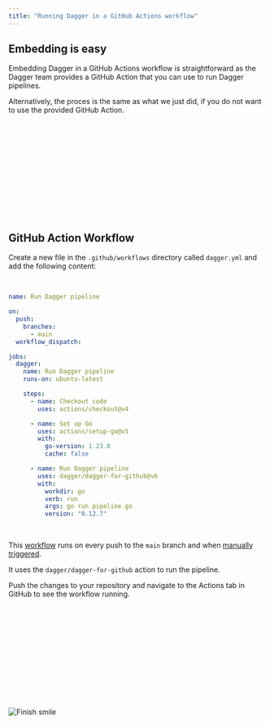 ```yaml
---
title: "Running Dagger in a GitHub Actions workflow"
---
```


<!-- TODO: Workflows and Actions -->

## Embedding is easy

Embedding Dagger in a GitHub Actions workflow is straightforward as the Dagger team provides a GitHub Action that you can use to run Dagger pipelines.

Alternatively, the proces is the same as what we just did, if you do not want to use the provided GitHub Action.

</br>
</br>
</br>
</br>
</br>
</br>
</br>
</br>
</br>
</br>
</br>

## GitHub Action Workflow

Create a new file in the `.github/workflows` directory called `dagger.yml` and add the following content:

</br>

```yaml
name: Run Dagger pipeline

on:
  push:
    branches:
      - main
  workflow_dispatch:

jobs:
  dagger:
    name: Run Dagger pipeline
    runs-on: ubuntu-latest

    steps:
      - name: Checkout code
        uses: actions/checkout@v4

      - name: Set up Go
        uses: actions/setup-go@v5
        with:
          go-version: 1.23.0
          cache: false

      - name: Run Dagger pipeline
        uses: dagger/dagger-for-github@v6
        with:
          workdir: go
          verb: run
          args: go run pipeline.go
          version: "0.12.7"
```

</br>

This [workflow](https://github.com/lasselundstenjensen/itu-bds-sdse-dagger-and-github/blob/main/.github/workflows/dagger.yaml) runs on every push to the `main` branch and when [manually triggered](https://github.com/lasselundstenjensen/itu-bds-sdse-dagger-and-github/actions).

It uses the `dagger/dagger-for-github` action to run the pipeline.

Push the changes to your repository and navigate to the Actions tab in GitHub to see the workflow running.

</br>
</br>
</br>
</br>
</br>
</br>
</br>
</br>
</br>
</br>
</br>

![Finish smile](https://media1.tenor.com/m/rPOqhxQBOz0AAAAC/all-might-my-hero-academia.gif)

</br>
</br>
